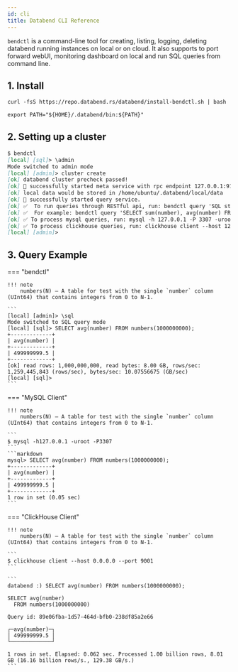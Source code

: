 ```yaml
---
id: cli
title: Databend CLI Reference
---
```


`bendctl` is a command-line tool for creating, listing, logging,
deleting databend running instances on local or
on cloud.
It also supports to port forward webUI, monitoring dashboard on local
and run SQL queries from command line.


## 1. Install

```markdown
curl -fsS https://repo.databend.rs/databend/install-bendctl.sh | bash
```

```markdown
export PATH="${HOME}/.databend/bin:${PATH}"
```

## 2. Setting up a cluster

```markdown
$ bendctl
[local] [sql]> \admin
Mode switched to admin mode
[local] [admin]> cluster create
[ok] databend cluster precheck passed!
[ok] 👏 successfully started meta service with rpc endpoint 127.0.0.1:9191
[ok] local data would be stored in /home/ubuntu/.databend/local/data
[ok] 👏 successfully started query service.
[ok] ✅  To run queries through RESTful api, run: bendctl query 'SQL statement'
[ok] ✅  For example: bendctl query 'SELECT sum(number), avg(number) FROM numbers(100);'
[ok] ✅ To process mysql queries, run: mysql -h 127.0.0.1 -P 3307 -uroot
[ok] ✅ To process clickhouse queries, run: clickhouse client --host 127.0.0.1 --port 9000 --user root
[local] [admin]>
```

## 3. Query Example

=== "bendctl"

    !!! note
        numbers(N) – A table for test with the single `number` column (UInt64) that contains integers from 0 to N-1.

    ```
    [local] [admin]> \sql
    Mode switched to SQL query mode
    [local] [sql]> SELECT avg(number) FROM numbers(1000000000);
    +-------------+
    | avg(number) |
    +-------------+
    | 499999999.5 |
    +-------------+
    [ok] read rows: 1,000,000,000, read bytes: 8.00 GB, rows/sec: 1,259,445,843 (rows/sec), bytes/sec: 10.07556675 (GB/sec)
    [local] [sql]>
    ```

=== "MySQL Client"

    !!! note
        numbers(N) – A table for test with the single `number` column (UInt64) that contains integers from 0 to N-1.

    ```
    $ mysql -h127.0.0.1 -uroot -P3307
    ```
    ```markdown
    mysql> SELECT avg(number) FROM numbers(1000000000);
    +-------------+
    | avg(number) |
    +-------------+
    | 499999999.5 |
    +-------------+
    1 row in set (0.05 sec)
    ```

=== "ClickHouse Client"

    !!! note
        numbers(N) – A table for test with the single `number` column (UInt64) that contains integers from 0 to N-1.

    ```
    $ clickhouse client --host 0.0.0.0 --port 9001
    ```

    ```
    databend :) SELECT avg(number) FROM numbers(1000000000);

    SELECT avg(number)
      FROM numbers(1000000000)

    Query id: 89e06fba-1d57-464d-bfb0-238df85a2e66

    ┌─avg(number)─┐
    │ 499999999.5 │
    └─────────────┘

    1 rows in set. Elapsed: 0.062 sec. Processed 1.00 billion rows, 8.01 GB (16.16 billion rows/s., 129.38 GB/s.)
    ```
